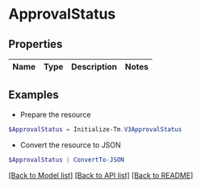 # ApprovalStatus
## Properties

Name | Type | Description | Notes
------------ | ------------- | ------------- | -------------

## Examples

- Prepare the resource
```powershell
$ApprovalStatus = Initialize-Tm.V3ApprovalStatus 
```

- Convert the resource to JSON
```powershell
$ApprovalStatus | ConvertTo-JSON
```

[[Back to Model list]](../README.md#documentation-for-models) [[Back to API list]](../README.md#documentation-for-api-endpoints) [[Back to README]](../README.md)

